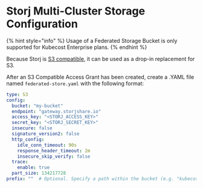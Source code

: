 # Storj Multi-Cluster Storage Configuration

{% hint style="info" %}
Usage of a Federated Storage Bucket is only supported for Kubecost Enterprise plans.
{% endhint %}

Because Storj is [S3 compatible](https://docs.storj.io/dcs/api-reference/s3-compatible-gateway/), it can be used as a drop-in replacement for S3.

After an S3 Compatible Access Grant has been created, create a .YAML file named `federated-store.yaml` with the following format:

```yaml
type: S3
config:
  bucket: "my-bucket"
  endpoint: "gateway.storjshare.io"
  access_key: "<STORJ_ACCESS_KEY>"
  secret_key: "<STORJ_SECRET_KEY>"
  insecure: false
  signature_version2: false
  http_config:
    idle_conn_timeout: 90s
    response_header_timeout: 2m
    insecure_skip_verify: false
  trace:
    enable: true
  part_size: 134217728
prefix: ""  # Optional. Specify a path within the bucket (e.g. "kubecost/etl").
```
